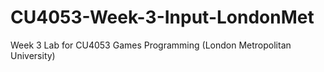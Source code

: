 # CU4053-Week-3-Input-LondonMet
Week 3 Lab for CU4053 Games Programming (London Metropolitan University) 

